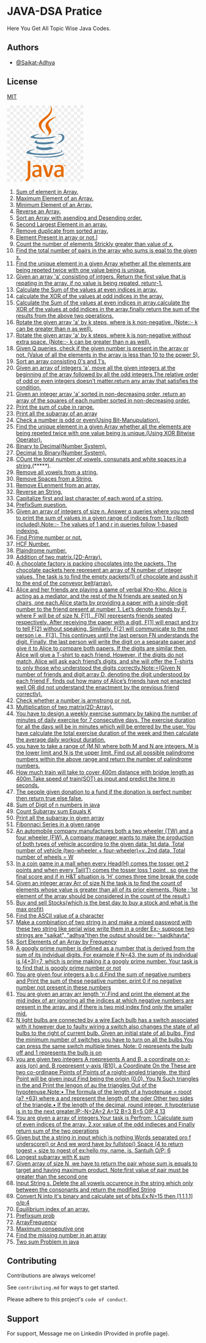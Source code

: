 # JAVA-DSA Pratice

Here You Get All Topic Wise Java Codes.
## Authors

- [@Saikat-Adhya](https://www.github.com/Saikat-Adhya)
## License

[MIT](https://choosealicense.com/licenses/mit/)

<img src="java.png" alt="Screenshot of the Project" width="200" />

1. [Sum of element in Array.](Sum_of_element_in_Array.java)
2. [Maximum Element of an Array.](Max_element_of_Array.java)
3. [Minimum Element of an Array.](Min_element_of_an_array.java)
4. [Reverse an Array.](Reverse_an_Array.java)
5. [Sort an Array with asending and Desending order.](Sort_an_Array.java)
6. [Second Largest Element in an array.](Second_Largest_element_in_an_Array.java)
7. [Remove duplicate from sorted array.](Remove_duplicate_from_Sorted_Array.java)
8. [Element Present in array or not.](Element_Present_or_Not.java)]
9. [Count the number of elements Strickly greater than value of x.](Count_number.java)
10. [Find the total number of pairs in the array who sums is eqal to the given x.](Question10.java)
11. [Find the unique element in a given Array whether all the elements are being repeted twice with one value being is unique.](Question11.java)
12. [Given an array 'a' consisting of intgers. Return the first value that is repating in the array. if no value is being repated, retunr-1.](Question12.java)
13. [Calculate the Sum of the values at even indices in array.](Question13.java)
14. [calculate the XOR of the values at odd indices in the array.](Question14.java)
15. [Calculate the Sum of the values at even indices in array.calculate the XOR of the values at odd indices in the array.finally return the sum of the results from the above two operations.](Question15.java)
16. [Rotate the given array 'a' by k steps, where is k non-negative. (Note::- k can be greater than n as well).](Question16.java)
17. [Rotate the given array 'a' by k steps, where k is non-negative without extra space. (Note::- k can be greater than n as well).](Question17.java)
18. [Given Q queries, check if the given number is present in the array or not. (Value of all the elements in the array is less than 10 to the power 5).](Question18.java)
19. [Sort an array consisting 0's and 1's.](Question19.java)
20. [Given an array of integers 'a', move all the given integers at the beginning of the array followed by all the odd integers.The relative order of odd or even integers doesn't matter.return any array that satisfies the condition.](Question20.java)
21. [Given an integer array 'a' sorted in non-decreasing order, return an array of the squares of each number sorted in non-decreasing order.](Question21.java)
22. [Print the sum of cube in range.](Question22.java)
23. [Print all the subarray of an array](Question23.java)
24. [Check a number is odd or even(Using Bit-Manupulation).](Question24.java)
25. [Find the unique element in a given Array whether all the elements are being repeted twice with one value being is unique.(Using XOR Bitwise Operator).](Question25.java)
26. [Binary to Decimal(Number System).](Question26.java)
27. [Decimal to Binary(Number System).](Question27.java)
28. [COunt the total number of vowels, consunats and white spaces in a string.](Question28.java)(*****).
29. [Remove all vowels from a string.](Question29.java)
30. [Remove Spaces from a String.](Question30.java)
31. [Remove ELenment from an array.](Question31.java)
32. [Reverse an String.](Question32.java)
33. [Capitalize first and last character of each word of a string.](Question33.java)
34. [PrefixSum question.](Question34.java)
35. [Given an array of integers of size n. Answer q queries where you need to print the sum of values in a given range of indices from 1 to r(both included).Note::- The values of 1 and r in queries follow 1-based indexing.](Question35.java)
36. [Find Prime number or not.](Question36.java)
37. [HCF Number.](Question37.java)
38. [Plaindrome number.](Question38.java)
39. [Addition of two matrix.(2D-Array).](Question39.java)
40. [A chocolate factory is packing chocolates into the packets. The chocolate packets here represent an array  of N number of integer values. The task is to find the empty packets(1) of chocolate and push it to the end of the conveyor belt(array).](Question40.java)
41. [Alice and her friends are playing a game of verbal Kho-Kho. Alice is acting as a mediator, and the rest of the N friends are seated on N chairs, one each.Alice starts by providing a paper with a single-digit number to the friend present at number 1. Let’s denote friends by F, where F will be of size N. F[1]…F[N] represents friends seated respectively. After receiving the paper with a digit, F[1] will enact and try to tell F[2] without speaking. Similarly, F[2] will communicate to the next person i.e., F[3]. This continues until the last person FN understands the digit. Finally, the last person will write the digit on a separate paper and give it to Alice to compare both papers. If the digits are similar then, Alice will give a T-shirt to each friend. However, if the digits do not match, Alice will ask each friend’s digits, and she will offer the T-shirts to only those who understood the digits correctly.Note:=(Given N number of friends and digit array D, denoting the digit understood by each friend F. finds out how many of Alice’s friends have not enacted well OR did not understand the enactment by the previous friend correctly).](Question41.java)
42. [Check whether a number is armstrong or not.](Question42.java)
43. [Multiplication of two matrix(2D-Array).](Question43.java)
44. [You have to design a weekly exercise summary by taking the number of minutes of daily exercise for 7 consecutive days. The exercise duration for all the days will be in minutes which will be entered by the user. You have calculate the total exercise duration of the week and then calculate the average daily workout duration.](Question44.java)
45. [you have to take a range of (M,N) where both M and N are integers. M is the lower limit and N is the upper limit. Find out all possible palindrome numbers within the above range and return the number of palindrome numbers.](Question45.java)
46. [How much train will take to cover 400m distance with bridge length as 400m.Take speed of train(SOT) as input and predict the time in seconds.](Question46.java)
47. [The people given donation to a fund if the donation is perfect number then return true else false.](Question47.java)
48. [Sum of Digit of n numbers in java](Question48.java)
49. [Count Subarray sum Equals K](Question49.java)
50. [Print all the subarray in given array](Question50.java)
51. [Fibonnaci Series in a given range](Question51.java)
52. [An automobile company manufactures both a two wheeler (TW) and a four wheeler (FW). A company manager wants to make the production of both types of vehicle according to the given data: 1st data, Total number of vehicle (two-wheeler + four-wheeler)=v..2nd data, Total number of wheels = W](Question52.java)
53. [In a coin game in a mall when every Head(H) comes the tosser get 2 points  and when every Tail(T) comes the tosser loss 1 point . so give the final score and if in H&T situation is 'H' comes three time break the code](Question53.java)
54. [Given an integer array Arr of size N the task is to find the count of elements whose value is greater than all of its prior elements. (Note : 1st element of the array should be considered in the count of the result.)](Question54.java)
55. [Buy and sell Stocks(which is the best day to buy a stock and what is the max profit)](Question55.java)
56. [Find the ASCII value of a character](Question56.java)
57. [Make a combination of two string in and make a mixed password with these two string like serial wise write them in a order Ex:- suppose two strings are "saikat", "adhya"then the output should be:- "saidkhayta"](Question57.java)
58. [Sort Elements of an Array by Frequency](Question58.java)
59. [A googly prime number is defined as a number that is derived from the sum of its indvidual digits. For example if N=43, the sum of its individual is (4+3)=7, which is prime making it a googly prime number. Your task is to find that is googly prime number or not](Question59.java)
60. [You are given four integers a,b,c,d.Find the sum of negative numbers and Print the sum of these negative number. print 0 if no negative number not present in these numbers](Question60.java)
61. [You are given an array arr length 'n'.Find and print the element at the mid index of arr ignoring all the indices at which negative numbers are present in the array. and if there is two mid index find only the smaller mid.](Question61.java)
62. [N light bulbs are connected by a wire,Each bulb has a switch associated with it,however due to faulty wiring a switch also changes the state of all bulbs to the right of current bulb. Given an initial state of all bulbs, Find the minimum number of switches you have to turn on all the bulbs.You can press the same switch multiple times. Note: 0 represents the bulb off and 1 represents the bulb is on](Question62.java)
63. [you are given two integers A roepresents A and B, a coordinate on x-axis (on) and. B roepresent y-axis (B10). a Coordinate On the These are two co-ordinape Points of Points of a roight-angled triangle, the third Point will be given input Find being the origin (0.0). You N Such triangles in the and Print the lengon of au the triangles Out of the hypotenuse.Note:• The formula of the length of a hypotenuse = rooot (a? +63) where a and represent the length of the oder Other two sides of the triangle.• If the length of the decimal, round integer. it hypoteriuse is in to the next greater.IP:-N=2A=2 A=12 B=3 B=5 OIP 4 13](Question63.java)
64. [You are given a array of integers.Your task is Perfrom: 1.Calculate sum of even indices of the array. 2.xor value of the odd indieces and Finally return sum of the two operations](Question64.java)
65. [Given but the a string in input which is nothing Words separated oro f underscore() or And we word have by fullstop() Space (4 to return togest + size to ngest of ex:hello my. name. is. Santuih O/P: 6](Question65.java)
66. [Longest subarray with K sum](Question66.java)
67. [Given array of size N, we have to return the pair whose sum is equals to target and having maximum product. Note:first value of pair must be greater than the second one](Question67.java)
68. [Input String s. Delete the all vowels occurence in the string which only between the consonants and return the modified String](Question68.java)
69. [Convert N into it's binary and calculate set of bits.Ex:N=15 then [1,1,1,1] o/p:4](Question69.java)
70. [Equilibrium index of an array.](Question70.java)
71. [Prefixsum prob](Question71.java)
72. [ArrayFrequency](Question72.java)
73. [Maximum consequtive one](Question73.java)
74. [Find the missing number in an array](Question74.java)
75. [Two sum Problem in java](Question75.java)

## Contributing

Contributions are always welcome!

See `contributing.md` for ways to get started.

Please adhere to this project's `code of conduct`.
## Support

For support, Message me on Linkedin (Provided in profile page).